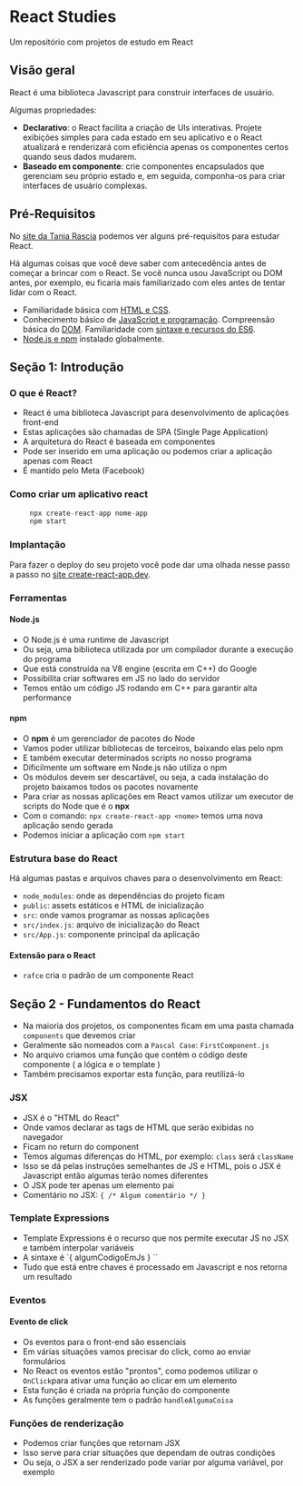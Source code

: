 # React Studies

Um repositório com projetos de estudo em React

## Visão geral

React é uma biblioteca Javascript para construir interfaces de usuário.

Algumas propriedades:

- **Declarativo**: o React facilita a criação de UIs interativas. Projete exibições simples para cada estado em seu aplicativo e o React atualizará e renderizará com eficiência apenas os componentes certos quando seus dados mudarem.
- **Baseado em componente**: crie componentes encapsulados que gerenciam seu próprio estado e, em seguida, componha-os para criar interfaces de usuário complexas.

## Pré-Requisitos

No [site da Tania Rascia](https://www.taniarascia.com/getting-started-with-react/) podemos ver alguns pré-requisitos para estudar React.

Há algumas coisas que você deve saber com antecedência antes de começar a brincar com o React. Se você nunca usou JavaScript ou DOM antes, por exemplo, eu ficaria mais familiarizado com eles antes de tentar lidar com o React.

- Familiaridade básica com [HTML e CSS](https://www.internetingishard.com/).
- Conhecimento básico de [JavaScript e programação](https://www.digitalocean.com/community/tutorial_series/how-to-code-in-javascript).
  Compreensão básica do [DOM](https://www.taniarascia.com/introduction-to-the-dom/).
  Familiaridade com [sintaxe e recursos do ES6](https://www.taniarascia.com/es6-syntax-and-feature-overview/).
- [Node.js e npm](https://www.taniarascia.com/how-to-install-and-use-node-js-and-npm-mac-and-windows/) instalado globalmente.

## Seção 1: Introdução

### O que é React?

- React é uma biblioteca Javascript para desenvolvimento de aplicações front-end
- Estas aplicações são chamadas de SPA (Single Page Application)
- A arquitetura do React é baseada em componentes
- Pode ser inserido em uma aplicação ou podemos criar a aplicação apenas com React
- É mantido pelo Meta (Facebook)

### Como criar um aplicativo react

```javascript
     npx create-react-app nome-app
     npm start
```

### Implantação

Para fazer o deploy do seu projeto você pode dar uma olhada nesse passo a passo no [site create-react-app.dev](https://create-react-app.dev/docs/deployment/).

### Ferramentas

#### Node.js

- O Node.js é uma runtime de Javascript
- Ou seja, uma biblioteca utilizada por um compilador durante a execução do programa
- Que está construída na V8 engine (escrita em C++) do Google
- Possibilita criar softwares em JS no lado do servidor
- Temos então um código JS rodando em C++ para garantir alta performance

#### npm

- O **npm** é um gerenciador de pacotes do Node
- Vamos poder utilizar bibliotecas de terceiros, baixando elas pelo npm
- E também executar determinados scripts no nosso programa
- Dificilmente um software em Node.js não utiliza o npm
- Os módulos devem ser descartável, ou seja, a cada instalação do projeto baixamos todos os pacotes novamente
- Para criar as nossas aplicações em React vamos utilizar um executor de scripts do Node que é o **npx**
- Com o comando: `npx create-react-app <nome>` temos uma nova aplicação sendo gerada
- Podemos iniciar a aplicação com `npm start`

### Estrutura base do React

Há algumas pastas e arquivos chaves para o desenvolvimento em React:

- `node_modules`: onde as dependências do projeto ficam
- `public`: assets estáticos e HTML de inicialização
- `src`: onde vamos programar as nossas aplicações
- `src/index.js`: arquivo de inicialização do React
- `src/App.js`: componente principal da aplicação

#### Extensão para o React

- `rafce` cria o padrão de um componente React

## Seção 2 - Fundamentos do React

- Na maioria dos projetos, os componentes ficam em uma pasta chamada `components` que devemos criar
- Geralmente são nomeados com a `Pascal Case`: `FirstComponent.js`
- No arquivo criamos uma função que contém o código deste componente ( a lógica e o template )
- Também precisamos exportar esta função, para reutilizá-lo

### JSX

- JSX é o "HTML do React"
- Onde vamos declarar as tags de HTML que serão exibidas no navegador
- Ficam no return do component
- Temos algumas diferenças do HTML, por exemplo: `class` será `className`
- Isso se dá pelas instruções semelhantes de JS e HTML, pois o JSX é Javascript então algumas terão nomes diferentes
- O JSX pode ter apenas um elemento pai
- Comentário no JSX: `{ /* Algum comentário */ }`

### Template Expressions

- Template Expressions é o recurso que nos permite executar JS no JSX e também interpolar variáveis
- A sintaxe é `{ algumCodigoEmJs } ``
- Tudo que está entre chaves é processado em Javascript e nos retorna um resultado

### Eventos

#### Evento de click

- Os eventos para o front-end são essenciais
- Em várias situações vamos precisar do click, como ao enviar formulários
- No React os eventos estão "prontos", como podemos utilizar o `OnClick`para ativar uma função ao clicar em um elemento
- Esta função é criada na própria função do componente
- As funções geralmente tem o padrão `handleAlgumaCoisa`

### Funções de renderização

- Podemos criar funções que retornam JSX
- Isso serve para criar situações que dependam de outras condições
- Ou seja, o JSX a ser renderizado pode variar por alguma variável, por exemplo
